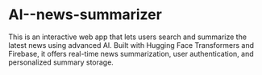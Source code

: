 # AI--news-summarizer
This is an interactive web app that lets users search and summarize the latest news using advanced AI. Built with Hugging Face Transformers and Firebase, it offers real-time news summarization, user authentication, and personalized summary storage.
